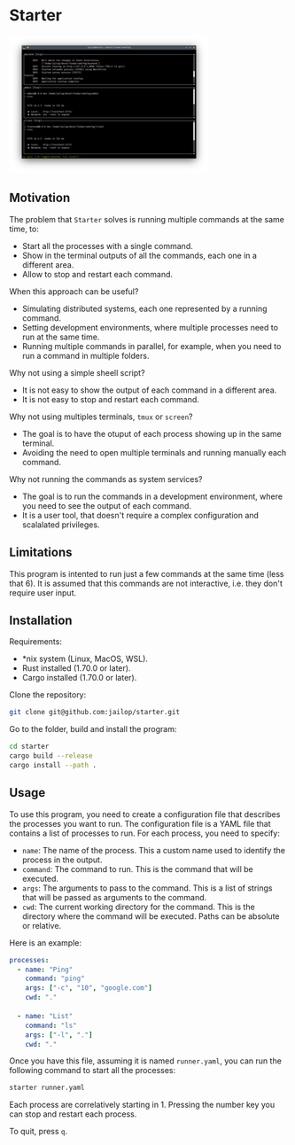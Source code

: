 # Starter

<img src="screenshot.png"/>

## Motivation

The problem that `Starter` solves is running multiple commands at the same time, to:

- Start all the processes with a single command.
- Show in the terminal outputs of all the commands, each one in a different area.
- Allow to stop and restart each command.

When this approach can be useful?

* Simulating distributed systems, each one represented by a running command.
* Setting development environments, where multiple processes need to run at the same time.
* Running multiple commands in parallel, for example, when you need to run a command in multiple folders.

Why not using a simple sheell script?

* It is not easy to show the output of each command in a different area.
* It is not easy to stop and restart each command.

Why not using multiples terminals, `tmux` or `screen`?

* The goal is to have the otuput of each process showing up in the same terminal.
* Avoiding the need to open multiple terminals and running manually each command.

Why not running the commands as system services?

* The goal is to run the commands in a development environment, where you need to see the output of each command.
* It is a user tool, that doesn't require a complex configuration and scalalated privileges.

## Limitations

This program is intented to run just a few commands at the same time (less that
6). It is assumed that this commands are not interactive, i.e. they don't
require user input.

## Installation

Requirements:

* \*nix system (Linux, MacOS, WSL).
* Rust installed (1.70.0 or later).
* Cargo installed (1.70.0 or later).

Clone the repository:

```bash
git clone git@github.com:jailop/starter.git
```

Go to the folder, build and install the program:

```bash
cd starter
cargo build --release
cargo install --path .
```

## Usage

To use this program, you need to create a configuration file that describes the processes you want to run.
The configuration file is a YAML file that contains a list of processes to run. For each process, you need to specify:

* `name`: The name of the process. This a custom name used to identify the
  process in the output.
* `command`: The command to run. This is the command that will be executed.
* `args`: The arguments to pass to the command. This is a list of strings that
  will be passed as arguments to the command.
* `cwd`: The current working directory for the command. This is the directory
  where the command will be executed. Paths can be absolute or relative.

Here is an example:

```yaml
processes:
  - name: "Ping"
    command: "ping"
    args: ["-c", "10", "google.com"]
    cwd: "."

  - name: "List"
    command: "ls"
    args: ["-l", "."]
    cwd: "."
```

Once you have this file, assuming it is named `runner.yaml`, you can run the
following command to start all the processes:

```bash
starter runner.yaml
```

Each process are correlatively starting in 1. Pressing the number key you can stop and restart each process.

To quit, press `q`.


